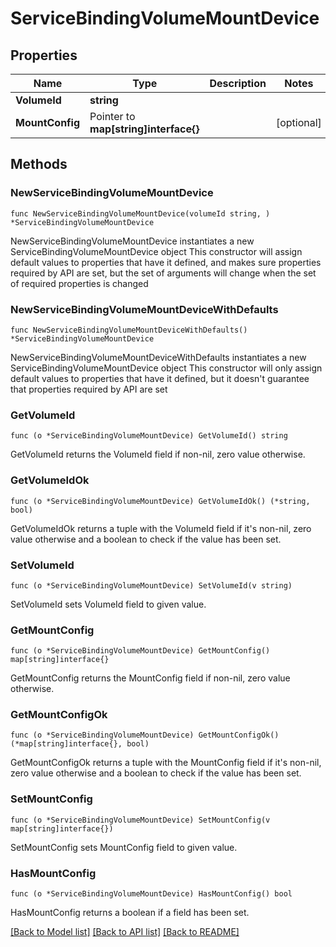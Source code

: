 # ServiceBindingVolumeMountDevice

## Properties

Name | Type | Description | Notes
------------ | ------------- | ------------- | -------------
**VolumeId** | **string** |  | 
**MountConfig** | Pointer to **map[string]interface{}** |  | [optional] 

## Methods

### NewServiceBindingVolumeMountDevice

`func NewServiceBindingVolumeMountDevice(volumeId string, ) *ServiceBindingVolumeMountDevice`

NewServiceBindingVolumeMountDevice instantiates a new ServiceBindingVolumeMountDevice object
This constructor will assign default values to properties that have it defined,
and makes sure properties required by API are set, but the set of arguments
will change when the set of required properties is changed

### NewServiceBindingVolumeMountDeviceWithDefaults

`func NewServiceBindingVolumeMountDeviceWithDefaults() *ServiceBindingVolumeMountDevice`

NewServiceBindingVolumeMountDeviceWithDefaults instantiates a new ServiceBindingVolumeMountDevice object
This constructor will only assign default values to properties that have it defined,
but it doesn't guarantee that properties required by API are set

### GetVolumeId

`func (o *ServiceBindingVolumeMountDevice) GetVolumeId() string`

GetVolumeId returns the VolumeId field if non-nil, zero value otherwise.

### GetVolumeIdOk

`func (o *ServiceBindingVolumeMountDevice) GetVolumeIdOk() (*string, bool)`

GetVolumeIdOk returns a tuple with the VolumeId field if it's non-nil, zero value otherwise
and a boolean to check if the value has been set.

### SetVolumeId

`func (o *ServiceBindingVolumeMountDevice) SetVolumeId(v string)`

SetVolumeId sets VolumeId field to given value.


### GetMountConfig

`func (o *ServiceBindingVolumeMountDevice) GetMountConfig() map[string]interface{}`

GetMountConfig returns the MountConfig field if non-nil, zero value otherwise.

### GetMountConfigOk

`func (o *ServiceBindingVolumeMountDevice) GetMountConfigOk() (*map[string]interface{}, bool)`

GetMountConfigOk returns a tuple with the MountConfig field if it's non-nil, zero value otherwise
and a boolean to check if the value has been set.

### SetMountConfig

`func (o *ServiceBindingVolumeMountDevice) SetMountConfig(v map[string]interface{})`

SetMountConfig sets MountConfig field to given value.

### HasMountConfig

`func (o *ServiceBindingVolumeMountDevice) HasMountConfig() bool`

HasMountConfig returns a boolean if a field has been set.


[[Back to Model list]](../README.md#documentation-for-models) [[Back to API list]](../README.md#documentation-for-api-endpoints) [[Back to README]](../README.md)


